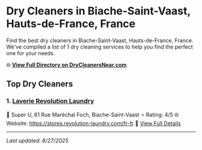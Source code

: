 # Dry Cleaners in Biache-Saint-Vaast, Hauts-de-France, France

Find the best dry cleaners in Biache-Saint-Vaast, Hauts-de-France, France. We've compiled a list of 1 dry cleaning services to help you find the perfect one for your needs.

🌐 **[View Full Directory on DryCleanersNear.com](https://drycleanersnear.com/city/France/Hauts-de-France/Biache-Saint-Vaast)**

## Top Dry Cleaners

### 1. [Laverie Revolution Laundry](https://drycleanersnear.com/dryCleaner/68ae67ebc95ff2c6096b1ac1/laverie-revolution-laundry)
📍 Super U, 61 Rue Maréchal Foch, Biache-Saint-Vaast
⭐ Rating: 4/5
🌐 Website: https://stores.revolution-laundry.com/fr-fr
🔗 [View Full Details](https://drycleanersnear.com/dryCleaner/68ae67ebc95ff2c6096b1ac1/laverie-revolution-laundry)


---

*Last updated: 8/27/2025*
